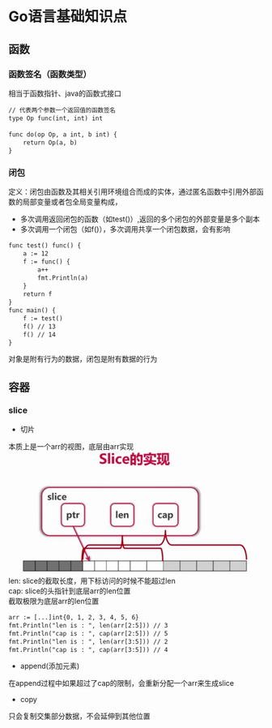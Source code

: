 # Go语言基础知识点
## 函数
### 函数签名（函数类型）
相当于函数指针、java的函数式接口
~~~ golang
// 代表两个参数一个返回值的函数签名
type Op func(int, int) int

func do(op Op, a int, b int) {
    return Op(a, b)
}
~~~
### 闭包
定义：闭包由函数及其相关引用环境组合而成的实体，通过匿名函数中引用外部函数的局部变量或者包全局变量构成，
* 多次调用返回闭包的函数（如test()）,返回的多个闭包的外部变量是多个副本
* 多次调用一个闭包（如f()），多次调用共享一个闭包数据，会有影响
~~~ golang
func test() func() {
	a := 12
	f := func() {
		a++
		fmt.Println(a)
	}
	return f
}
func main() {
	f := test()
	f() // 13
	f() // 14
}
~~~
对象是附有行为的数据，闭包是附有数据的行为
## 容器
### slice
* 切片

本质上是一个arr的视图，底层由arr实现
![slice](./imgs/slice.png)
len: slice的截取长度，用下标访问的时候不能超过len  
cap: slice的头指针到底层arr的len位置  
截取极限为底层arr的len位置
~~~
arr := [...]int{0, 1, 2, 3, 4, 5, 6}
fmt.Println("len is : ", len(arr[2:5])) // 3
fmt.Println("cap is : ", cap(arr[2:5])) // 5
fmt.Println("len is : ", len(arr[3:5])) // 2
fmt.Println("cap is : ", cap(arr[3:5])) // 4
~~~
* append(添加元素)

在append过程中如果超过了cap的限制，会重新分配一个arr来生成slice
* copy

只会复制交集部分数据，不会延伸到其他位置